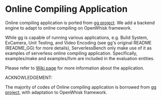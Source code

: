 # Online Compiling Application

Online compiling application is ported from [gg project](https://github.com/StanfordSNR/gg). We add a backend engine to adapt to online compiling on OpenWhisk framework.

While [gg](https://github.com/StanfordSNR/gg) is capable of running various applications, e.g. Bulid System, ExCamera, Unit Testing, and Video Encoding (see gg's original README (README_GG) for more details), ServerlessBench only make use of it as examples of serverless online compiling application. Specifically, examples/make and examples/llvm are included in the evaluation entities.

Please refer to [Wiki page](anonymous) for more information about the application.

ACKNOWLEDGEMENT:

The majority of codes of Online compiling application is borrowed from [gg project](https://github.com/StanfordSNR/gg), with adaptation to OpenWhisk framework.
